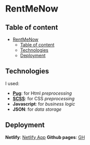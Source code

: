 # RentMeNow

## Table of content

- [RentMeNow](#rentmenow)
  - [Table of content](#table-of-content)
  - [Technologies](#technologies)
  - [Deployment](#deployment)

## Technologies

I used:

- **[Pug](https://pugjs.org/)**: for Html *preprocessing*
- **[SCSS](https://sass-lang.com/)**: for CSS *preprocessing*
- **Javascript**: for *business logic*
- **JSON**: for *data storage*

## Deployment

**Netlify**: [Netlify App](https://quirky-montalcini-3e6205.netlify.app/)
**Github pages**: [GH](https://aymenbenadra.github.io/RentMeNow-Location-des-voitures)
